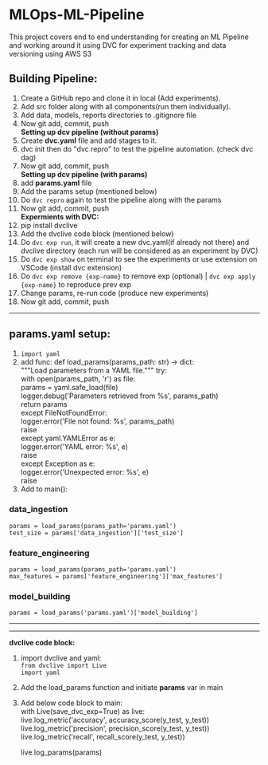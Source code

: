 # MLOps-ML-Pipeline
This project covers end to end understanding for creating an ML Pipeline and working around it using DVC for experiment tracking and data versioning using AWS S3 

## Building Pipeline:
1. Create a GitHub repo and clone it in local (Add experiments).
2. Add src folder along with all components(run them individually).
3. Add data, models, reports directories to .gitignore file
4. Now git add, commit, push   
**Setting up dcv pipeline (without params)**
5. Create **dvc.yaml** file and add stages to it.
6. dvc init then do "dvc repro" to test the pipeline automation. (check dvc dag)
7. Now git add, commit, push  
**Setting up dcv pipeline (with params)**
8. add **params.yaml** file
9. Add the params setup (mentioned below)
10. Do `dvc repro` again to test the pipeline along with the params
11. Now git add, commit, push  
**Expermients with DVC:**
12. pip install dvclive
13. Add the dvclive code block (mentioned below)
14. Do `dvc exp run`, it will create a new dvc.yaml(if already not there) and dvclive directory (each run will be considered as an experiment by DVC)
15. Do `dvc exp show` on terminal to see the experiments or use extension on VSCode (install dvc extension)
16. Do `dvc exp remove {exp-name}` to remove exp (optional) | `dvc exp apply {exp-name}` to reproduce prev exp
17. Change params, re-run code (produce new experiments)
18. Now git add, commit, push










-------------------------------------------------------------------------------

## params.yaml setup:
1. `import yaml`
2. add func:
def load_params(params_path: str) -> dict:  
    """Load parameters from a YAML file."""
    try:  
        with open(params_path, 'r') as file:  
            params = yaml.safe_load(file)  
        logger.debug('Parameters retrieved from %s', params_path)  
        return params  
    except FileNotFoundError:  
        logger.error('File not found: %s', params_path)  
        raise  
    except yaml.YAMLError as e:  
        logger.error('YAML error: %s', e)  
        raise  
    except Exception as e:  
        logger.error('Unexpected error: %s', e)  
        raise  
3. Add to main():

### data_ingestion
`params = load_params(params_path='params.yaml')`  
`test_size = params['data_ingestion']['test_size']`

### feature_engineering
`params = load_params(params_path='params.yaml')`  
`max_features = params['feature_engineering']['max_features']`

### model_building
`params = load_params('params.yaml')['model_building']`

-------------------------------------------------------------------------------

-------------------------------------------------------------------------------
**dvclive code block:**
1. import dvclive and yaml:  
`from dvclive import Live`    
`import yaml`
2. Add the load_params function and initiate **params** var in main
3. Add below code block to main:  
with Live(save_dvc_exp=True) as live:  
    live.log_metric('accuracy', accuracy_score(y_test, y_test))  
    live.log_metric('precision', precision_score(y_test, y_test))  
    live.log_metric('recall', recall_score(y_test, y_test))  

    live.log_params(params)